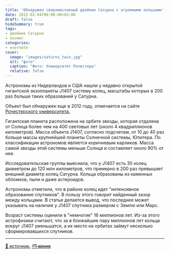 ```yaml
---
title: 'Обнаружен сверхмассивный двойник Сатурна с огромными кольцами'
date: 2015-02-04T00:00:00+03:00
draft: false
hideSummary: true
tags:
- двойник Сатурна
- космос
categories:
- evernote
cover:
  image: "images/saturns_twin.jpg"
  alt: "фото"
  caption: "Фото: Университет Рочестера"
  relative: false
---
```


Астрономы из Нидерландов и США нашли у недавно открытой гигантской экзопланеты J1407 систему колец, масштабы которых в 200 раз больше таких образований у Сатурна.

Объект был обнаружен еще в 2012 году, отмечается на сайте [Рочестерского университета.](http://www.rochester.edu/newscenter/gigantic-ring-system-around-j1407b/)

Гигантская планета расположена на орбите звезды, которая отдалена от Солнца более чем на 400 световых лет (около 4 квадриллионов километров). Масса объекта J1407, согласно подсчетам, от 10 до 40 раз больше массы крупнейшей планеты Солнечной системы, Юпитера. По классификации астрономов является коричневым карликов. Масса самой звезды этой системы меньше Солнца и составляет около 90% от нее.

Исследовательская группы выяснила, что у J1407 есть 30 колец диаметром до 120 млн километров, что примерно в 200 раз превышает внешний диаметр колец Сатурна. Кольца образованы из каменных обломков, пыли и даже астероидов.

Астрономы отметили, что в районе колец идет "интенсивное образование спутников". В пользу этого говорит найденный зазор между кольцами. В статье делается вывод, что последнее может указывать на наличие у J1407 спутника размером с Землю или Марс.

Возраст системы оценили в "немногие" 16 миллионов лет. Из-за этого астрофизики считают, что за в ближайшие пару миллионов лет кольца вокруг J1407 уменьшатся, а их место на орбитах займут несколько сформировавшихся спутников.

---

[:link: источник](http://nv.ua/techno/science/obnaruzhen-sverhmassivnyy-dvoynik-saturna-s-ogromnymi-kolcami-31635.html), ~~[:card_index_dividers: архив](https://web.archive.org/web/20160126033918/http://nv.ua/techno/science/obnaruzhen-sverhmassivnyy-dvoynik-saturna-s-ogromnymi-kolcami-31635.html)~~